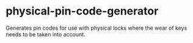 # physical-pin-code-generator
Generates pin codes for use with physical locks where the wear of keys needs to be taken into account.
